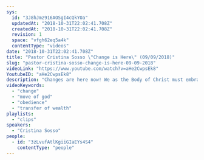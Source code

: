 ```yaml
---
sys:
  id: "3J8hJmz916AOSgI4cQkYOa"
  updatedAt: "2018-10-31T22:02:41.708Z"
  createdAt: "2018-10-31T22:02:41.708Z"
  revision: 1
  space: "vfgh62eq5a4k"
  contentType: "videos"
date: "2018-10-31T22:02:41.708Z"
title: "Pastor Cristina Sosso \"Change is Here\" (09/09/2018)"
slug: "pastor-cristina-sosso-change-is-here-09-09-2018"
videoLink: "https://www.youtube.com/watch?v=aHe2CwpsEk8"
YoutubeID: "aHe2CwpsEk8"
description: "Changes are here now! We as the Body of Christ must embrace what going is doing in the world and refuse the old ways of doing things. We are being brought to a place we have never been to before so we must trust in God every step of the way.\n\nThis clip is from a sermon by Pastor Cris originally delivered 09/09/2018. [Watch the whole sermon here](/videos/09-09-2018-or-changes-changes-changes-pastor-cris/)."
videoKeywords:
  - "change"
  - "move of god"
  - "obedience"
  - "transfer of wealth"
playlists:
  - "clips"
speakers:
  - "Cristina Sosso"
people:
  - id: "3zLvufAtlKgiiGIaEYs4S4"
    contentType: "people"
---
```

